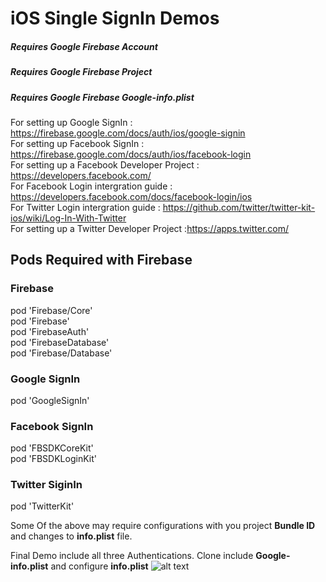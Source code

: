 # iOS Single SignIn Demos 

##### Requires Google Firebase Account
##### Requires Google Firebase Project
##### Requires Google Firebase Google-info.plist

For setting up Google SignIn : https://firebase.google.com/docs/auth/ios/google-signin <br />
For setting up Facebook SignIn : https://firebase.google.com/docs/auth/ios/facebook-login <br />
For setting up a Facebook Developer Project : https://developers.facebook.com/ <br />
For Facebook Login intergration guide : https://developers.facebook.com/docs/facebook-login/ios <br />
For Twitter Login intergration guide : https://github.com/twitter/twitter-kit-ios/wiki/Log-In-With-Twitter  <br />
For setting up a Twitter Developer Project :https://apps.twitter.com/  <br />

## Pods Required with Firebase 

### Firebase

  pod 'Firebase/Core' <br />
  pod 'Firebase' <br />
  pod 'FirebaseAuth' <br />
  pod 'FirebaseDatabase' <br />
  pod 'Firebase/Database' <br />
  
### Google SignIn 

  pod 'GoogleSignIn' <br />

### Facebook SignIn

  pod 'FBSDKCoreKit'  <br />
  pod 'FBSDKLoginKit' <br />
  
### Twitter SiginIn

  pod 'TwitterKit' <br />
  
Some Of the above may require configurations with you project 	**Bundle ID** and changes to **info.plist** file.

Final Demo include all three Authentications. Clone include **Google-info.plist** and configure **info.plist**
![alt text](https://raw.githubusercontent.com/bpdesilva/iOS-Single-SignIn/Final.png)
